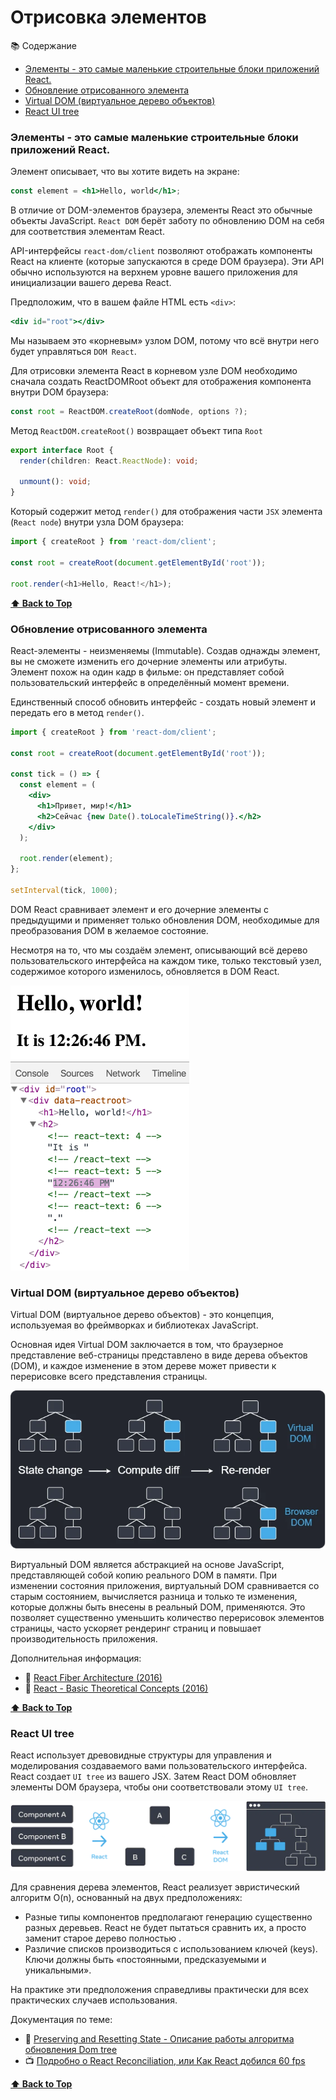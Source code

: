 # Отрисовка элементов

📚 Содержание

- [Элементы - это самые маленькие строительные блоки приложений React.](#элементы---это-самые-маленькие-строительные-блоки-приложений-react)
- [Обновление отрисованного элемента](#обновление-отрисованного-элемента)
- [Virtual DOM (виртуальное дерево объектов)](#virtual-dom-виртуальное-дерево-объектов)
- [React UI tree](#react-ui-tree)

### Элементы - это самые маленькие строительные блоки приложений React.

Элемент описывает, что вы хотите видеть на экране:

```jsx
const element = <h1>Hello, world</h1>;
```

В отличие от DOM-элементов браузера, элементы React это обычные объекты JavaScript. `React DOM` берёт заботу по
обновлению DOM на себя для соответствия элементам React.

API-интерфейсы `react-dom/client` позволяют отображать компоненты React на клиенте (которые запускаются в среде DOM
браузера). Эти API обычно используются на верхнем уровне вашего приложения для инициализации вашего дерева React.

Предположим, что в вашем файле HTML есть `<div>`:

```jsx
<div id="root"></div>
```

Мы называем это «корневым» узлом DOM, потому что всё внутри него будет управляться `DOM React`.

Для отрисовки элемента React в корневом узле DOM необходимо сначала создать ReactDOMRoot объект для отображения
компонента внутри DOM браузера:

```js
const root = ReactDOM.createRoot(domNode, options ?);
```

Метод `ReactDOM.createRoot()` возвращает объект типа `Root`

```ts
export interface Root {
  render(children: React.ReactNode): void;

  unmount(): void;
}
```

Который содержит метод `render()` для отображения части `JSX` элемента (`React node`) внутри узла DOM браузера:

```js
import { createRoot } from 'react-dom/client';

const root = createRoot(document.getElementById('root'));

root.render(<h1>Hello, React!</h1>);
```

**[⬆ Back to Top](#отрисовка-элементов)**

### Обновление отрисованного элемента

React-элементы - неизменяемы (Immutable). Создав однажды элемент, вы не сможете изменить его дочерние элементы или
атрибуты. Элемент похож на один кадр в фильме: он представляет собой пользовательский интерфейс в определённый момент
времени.

Единственный способ обновить интерфейс - создать новый элемент и передать его в метод `render()`.

```jsx
import { createRoot } from 'react-dom/client';

const root = createRoot(document.getElementById('root'));

const tick = () => {
  const element = (
    <div>
      <h1>Привет, мир!</h1>
      <h2>Сейчас {new Date().toLocaleTimeString()}.</h2>
    </div>
  );

  root.render(element);
};

setInterval(tick, 1000);
```

DOM React сравнивает элемент и его дочерние элементы с предыдущими и применяет только обновления DOM, необходимые для
преобразования DOM в желаемое состояние.

Несмотря на то, что мы создаём элемент, описывающий всё дерево пользовательского интерфейса на каждом тике, только
текстовый узел, содержимое которого изменилось, обновляется в DOM React.

<img src="./public/granular-dom-updates.gif">

### Virtual DOM (виртуальное дерево объектов)

Virtual DOM (виртуальное дерево объектов) - это концепция, используемая во фреймворках и библиотеках JavaScript.

Основная идея Virtual DOM заключается в том, что браузерное представление веб-страницы представлено в виде дерева
объектов (DOM), и каждое изменение в этом дереве может привести к перерисовке всего представления страницы.

<img src="./public/virtual-dom.webp">

Виртуальный DOM является абстракцией на основе JavaScript, представляющей собой копию реального DOM в памяти. При
изменении состояния приложения, виртуальный DOM сравнивается со старым состоянием, вычисляется разница и только те
изменения, которые должны быть внесены в реальный DOM, применяются. Это позволяет существенно уменьшить количество
перерисовок элементов страницы, часто ускоряет рендеринг страниц и повышает производительность приложения.

Дополнительная информация:

- 🔗 [React Fiber Architecture (2016)](https://github.com/acdlite/react-fiber-architecture)
- 🔗 [React - Basic Theoretical Concepts (2016)](https://github.com/reactjs/react-basic)

**[⬆ Back to Top](#отрисовка-элементов)**

### React UI tree

React использует древовидные структуры для управления и моделирования создаваемого вами пользовательского интерфейса.
React создает `UI tree` из вашего JSX. Затем React DOM обновляет элементы DOM браузера, чтобы они соответствовали
этому `UI tree`.

<img src="./public/preserving_state_dom_tree.webp">

Для сравнения дерева элементов, React реализует эвристический алгоритм O(n), основанный на двух предположениях:

- Разные типы компонентов предполагают генерацию существенно разных деревьев. React не будет пытаться сравнить их, а
  просто заменит старое дерево полностью .
- Различие списков производиться с использованием ключей (keys). Ключи должны быть «постоянными, предсказуемыми и
  уникальными».

На практике эти предположения справедливы практически для всех практических случаев использования.

Документация по теме:

- 🔗 [Preserving and Resetting State - Описание работы алгоритма обновления Dom tree](https://react.dev/learn/preserving-and-resetting-state)
- 📺 [Подробно о React Reconciliation, или Как React добился 60 fps](https://www.youtube.com/watch?v=NPXJnKytER4)

**[⬆ Back to Top](#отрисовка-элементов)**
